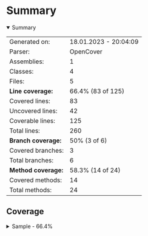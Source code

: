# Summary
<details open><summary>Summary</summary>

|||
|:---|:---|
| Generated on: | 18.01.2023 - 20:04:09 |
| Parser: | OpenCover |
| Assemblies: | 1 |
| Classes: | 4 |
| Files: | 5 |
| **Line coverage:** | 66.4% (83 of 125) |
| Covered lines: | 83 |
| Uncovered lines: | 42 |
| Coverable lines: | 125 |
| Total lines: | 260 |
| **Branch coverage:** | 50% (3 of 6) |
| Covered branches: | 3 |
| Total branches: | 6 |
| **Method coverage:** | 58.3% (14 of 24) |
| Covered methods: | 14 |
| Total methods: | 24 |

</details>

## Coverage
<details><summary>Sample - 66.4%</summary>

|**Name**|**Line**|**Branch**|**Method**|
|:---|---:|---:|---:|
|**Sample**|**66.4%**|**50%**|**58.3%**|
|Sample.PartialClass|54.5%|50%|50%|
|Sample.TestClass|57.1%|50%|50%|
|Test.Program|79.5%||66.6%|
|Test.TestClass2|63.1%|50%|60%|

</details>
